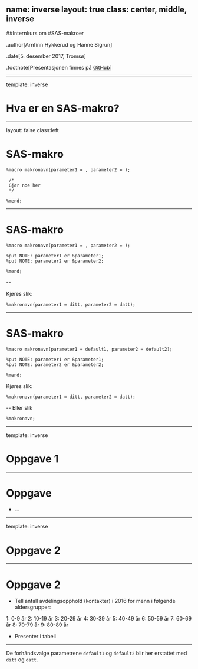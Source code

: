 
name: inverse
layout: true
class: center, middle, inverse
---
##Internkurs om
#SAS-makroer

.author[Arnfinn Hykkerud og Hanne Sigrun]

.date[5. desember 2017, Tromsø]

.footnote[Presentasjonen finnes på [GitHub](https://github.com/arnfinn/presentasjoner/)]


---

template: inverse
# Hva er en SAS-makro?

---
layout: false
class:left

# SAS-makro

```sas
%macro makronavn(parameter1 = , parameter2 = );

 /*
 Gjør noe her
 */ 

%mend;
```

---

# SAS-makro

```sas
%macro makronavn(parameter1 = , parameter2 = );
 
%put NOTE: parameter1 er &parameter1;
%put NOTE: parameter2 er &parameter2;
 
%mend;
```

--

Kjøres slik:

```sas
%makronavn(parameter1 = ditt, parameter2 = datt);
```

---

# SAS-makro

```sas
%macro makronavn(parameter1 = default1, parameter2 = default2);
 
%put NOTE: parameter1 er &parameter1;
%put NOTE: parameter2 er &parameter2;
 
%mend;
```

Kjøres slik:

```sas
%makronavn(parameter1 = ditt, parameter2 = datt);
```

--
Eller slik
```sas
%makronavn;
```

---

template: inverse
# Oppgave 1

---

# Oppgave

- ...


---

template: inverse
# Oppgave 2

--- 
# Oppgave 2

- Tell antall avdelingsopphold (kontakter) i 2016 for menn i følgende aldersgrupper:

1: 0-9 år
2: 10-19 år
3: 20-29 år
4: 30-39 år
5: 40-49 år
6: 50-59 år
7: 60-69 år
8: 70-79 år
9: 80-89 år

- Presenter i tabell

---




De forhåndsvalge parametrene `default1` og `default2` blir her erstattet med `ditt` og `datt`.

